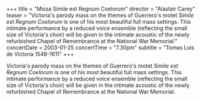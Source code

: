 +++
title = "Missa Simile est Regnum Coelorum"
director = "Alastair Carey"
teaser = "Victoria's parody mass on the themes of Guerrero's motet *Simile est Regnum Coelorum* is one of his most beautiful full mass settings. This intimate performance by a reduced voice ensemble (reflecting the small size of Victoria's choir) will be given in the intimate acoustic of the newly refurbished Chapel of Remembrance at the National War Memorial."
concertDate = 2003-01-25
concertTime = "7.30pm"
subtitle = "Tomas Luis de Victoria 1548-1611"
+++

Victoria's parody mass on the themes of Guerrero's motet *Simile est Regnum Coelorum* is one of his most beautiful full mass settings. This intimate performance by a reduced voice ensemble (reflecting the small size of Victoria's choir) will be given in the intimate acoustic of the newly refurbished Chapel of Remembrance at the National War Memorial.
